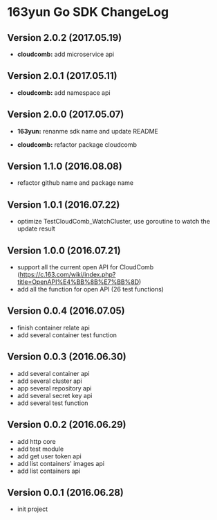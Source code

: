 # 163yun Go SDK ChangeLog

## Version 2.0.2 (2017.05.19)
+ **cloudcomb:** add microservice api

## Version 2.0.1 (2017.05.11)
+ **cloudcomb:** add namespace api

## Version 2.0.0 (2017.05.07)
* **163yun:** renanme sdk name and update README
+ **cloudcomb:** refactor package cloudcomb

## Version 1.1.0 (2016.08.08)
* refactor github name and package name

## Version 1.0.1 (2016.07.22)
* optimize TestCloudComb_WatchCluster, use goroutine to watch the update result

## Version 1.0.0 (2016.07.21)
+ support all the current open API for CloudComb (https://c.163.com/wiki/index.php?title=OpenAPI%E4%BB%8B%E7%BB%8D)
+ add all the function for open API (26 test functions)

## Version 0.0.4 (2016.07.05)
+ finish container relate api
+ add several container test function

## Version 0.0.3 (2016.06.30)
+ add several container api
+ add several cluster api
+ app several repository api
+ add several secret key api
+ add several test function

## Version 0.0.2 (2016.06.29)
+ add http core
+ add test module
+ add get user token api
+ add list containers' images api
+ add list containers api

## Version 0.0.1 (2016.06.28)
+ init project